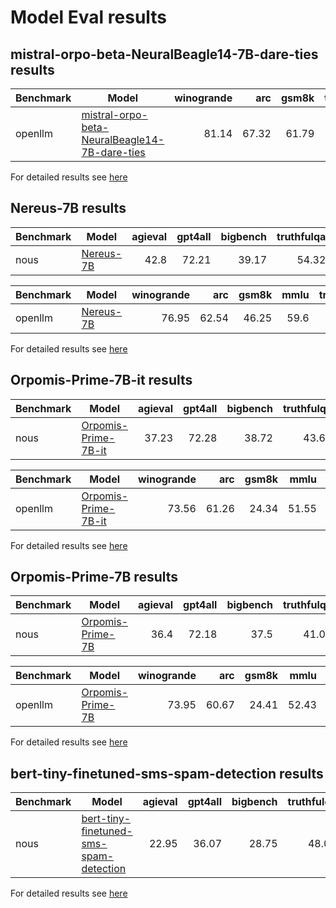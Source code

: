# Model Eval results

## mistral-orpo-beta-NeuralBeagle14-7B-dare-ties results

|Benchmark|                                                           Model                                                            |winogrande| arc |gsm8k|truthfulqa|hellaswag|Average|
|---------|----------------------------------------------------------------------------------------------------------------------------|---------:|----:|----:|---------:|--------:|------:|
|openllm  |[mistral-orpo-beta-NeuralBeagle14-7B-dare-ties](https://huggingface.co/saucam/mistral-orpo-beta-NeuralBeagle14-7B-dare-ties)|     81.14|67.32|61.79|     54.17|    85.89|  70.06|



For detailed results see [here](saucam/mistral-orpo-beta-NeuralBeagle14-7B-dare-ties/README.md)

## Nereus-7B results

|Benchmark|                       Model                        |agieval|gpt4all|bigbench|truthfulqa|Average|
|---------|----------------------------------------------------|------:|------:|-------:|---------:|------:|
|nous     |[Nereus-7B](https://huggingface.co/saucam/Nereus-7B)|   42.8|  72.21|   39.17|     54.32|  52.12|


|Benchmark|                       Model                        |winogrande| arc |gsm8k|mmlu|truthfulqa|hellaswag|Average|
|---------|----------------------------------------------------|---------:|----:|----:|---:|---------:|--------:|------:|
|openllm  |[Nereus-7B](https://huggingface.co/saucam/Nereus-7B)|     76.95|62.54|46.25|59.6|     54.32|    83.23|  63.82|



For detailed results see [here](saucam/Nereus-7B/README.md)

## Orpomis-Prime-7B-it results

|Benchmark|                                 Model                                  |agieval|gpt4all|bigbench|truthfulqa|Average|
|---------|------------------------------------------------------------------------|------:|------:|-------:|---------:|------:|
|nous     |[Orpomis-Prime-7B-it](https://huggingface.co/saucam/Orpomis-Prime-7B-it)|  37.23|  72.28|   38.72|     43.68|  47.98|


|Benchmark|                                 Model                                  |winogrande| arc |gsm8k|mmlu |truthfulqa|hellaswag|Average|
|---------|------------------------------------------------------------------------|---------:|----:|----:|----:|---------:|--------:|------:|
|openllm  |[Orpomis-Prime-7B-it](https://huggingface.co/saucam/Orpomis-Prime-7B-it)|     73.56|61.26|24.34|51.55|     43.68|    79.61|  55.67|



For detailed results see [here](saucam/Orpomis-Prime-7B-it/README.md)

## Orpomis-Prime-7B results

|Benchmark|                              Model                               |agieval|gpt4all|bigbench|truthfulqa|Average|
|---------|------------------------------------------------------------------|------:|------:|-------:|---------:|------:|
|nous     |[Orpomis-Prime-7B](https://huggingface.co/saucam/Orpomis-Prime-7B)|   36.4|  72.18|    37.5|     41.02|  46.78|


|Benchmark|                              Model                               |winogrande| arc |gsm8k|mmlu |truthfulqa|hellaswag|Average|
|---------|------------------------------------------------------------------|---------:|----:|----:|----:|---------:|--------:|------:|
|openllm  |[Orpomis-Prime-7B](https://huggingface.co/saucam/Orpomis-Prime-7B)|     73.95|60.67|24.41|52.43|     41.02|    79.12|  55.27|



For detailed results see [here](saucam/Orpomis-Prime-7B/README.md)

## bert-tiny-finetuned-sms-spam-detection results

|Benchmark|                                                     Model                                                     |agieval|gpt4all|bigbench|truthfulqa|Average|
|---------|---------------------------------------------------------------------------------------------------------------|------:|------:|-------:|---------:|------:|
|nous     |[bert-tiny-finetuned-sms-spam-detection](https://huggingface.co/mrm8488/bert-tiny-finetuned-sms-spam-detection)|  22.95|  36.07|   28.75|     48.09|  33.97|



For detailed results see [here](mrm8488/bert-tiny-finetuned-sms-spam-detection/README.md)

